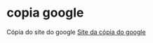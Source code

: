# copia google
 Cópia do site do google
 <a href="https://fabricyoribeiro.github.io/copia-google/index.html">Site da cópia do google</a>
